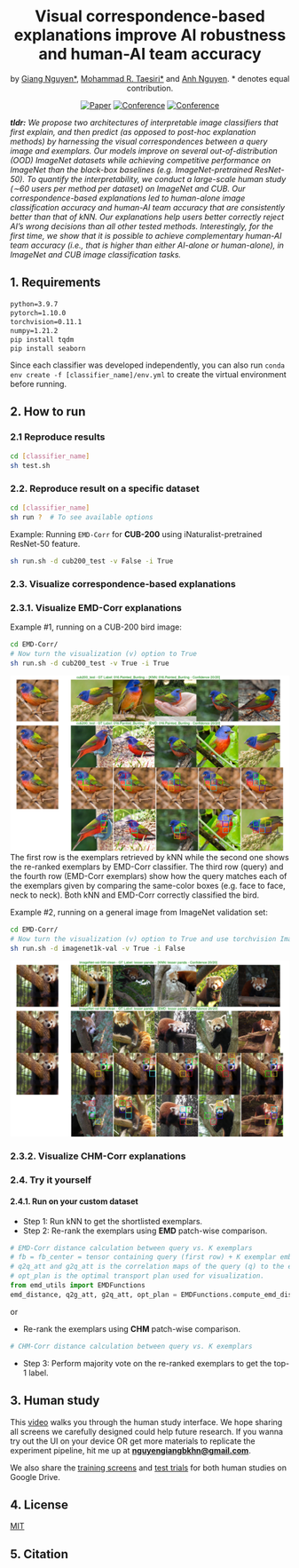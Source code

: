 <div align="center">    
 
# Visual correspondence-based explanations improve AI robustness and human-AI team accuracy 
by [Giang Nguyen*](https://giangnguyen2412.github.io/), [Mohammad R. Taesiri*](https://taesiri.com/) and [Anh Nguyen](https://anhnguyen.me/). * denotes equal contribution.

[![Paper](http://img.shields.io/badge/paper-arxiv.TBD-B31B1B.svg)]()
[![Conference](http://img.shields.io/badge/XAI4CV@CVPR-2022-4b44ce.svg)](https://xai4cv.github.io/workshop)
[![Conference](http://img.shields.io/badge/poster-4b44ce.svg)](https://www.dropbox.com/s/1neko0pjbexlsjf/p49.pdf?dl=0)
</div> 

_**tldr:** We propose two architectures of interpretable image classifiers that first explain, and then predict (as opposed to post-hoc explanation methods) by harnessing the visual correspondences between a query image and exemplars. 
Our models improve on several out-of-distribution (OOD) ImageNet datasets while achieving competitive performance on ImageNet than the black-box baselines (e.g. ImageNet-pretrained ResNet-50). 
To quantify the interpretability, we conduct a large-scale human study (∼60 users per method per dataset) on ImageNet and CUB. 
Our correspondence-based explanations led to human-alone image classification accuracy and human-AI team accuracy that are consistently better than that of kNN. 
Our explanations help users better correctly reject AI’s wrong decisions than all other tested methods. 
Interestingly, for the first time, we show that it is possible to achieve complementary human-AI team accuracy (i.e., that is higher than either AI-alone or human-alone), in ImageNet and CUB image classification tasks._   

## 1. Requirements
```
python=3.9.7
pytorch=1.10.0
torchvision=0.11.1
numpy=1.21.2
pip install tqdm
pip install seaborn
```
Since each classifier was developed independently, you can also run ```conda env create -f [classifier_name]/env.yml``` to create the virtual environment before running.

## 2. How to run
### 2.1 Reproduce results
```bash
cd [classifier_name]
sh test.sh
```
### 2.2. Reproduce result on a specific dataset
```bash
cd [classifier_name]
sh run ?  # To see available options
```
Example: Running ```EMD-Corr``` for **CUB-200** using iNaturalist-pretrained ResNet-50 feature.
```bash
sh run.sh -d cub200_test -v False -i True
```

### 2.3. Visualize correspondence-based explanations
### 2.3.1. Visualize EMD-Corr explanations
Example #1, running on a CUB-200 bird image:
```bash
cd EMD-Corr/
# Now turn the visualization (v) option to True
sh run.sh -d cub200_test -v True -i True
```
![](figs/Painted_Bunting_0004_16641.jpeg)
The first row is the exemplars retrieved by kNN while the second one shows the re-ranked exemplars by EMD-Corr classifier.
The third row (query) and the fourth row (EMD-Corr exemplars) show how the query matches each of the exemplars given by comparing the same-color boxes (e.g. face to face, neck to neck).
Both kNN and EMD-Corr correctly classified the bird.

Example #2, running on a general image from ImageNet validation set:
```bash
cd EMD-Corr/
# Now turn the visualization (v) option to True and use torchvision ImageNet-pretrained ResNet-50 feature
sh run.sh -d imagenet1k-val -v True -i False
```
![](figs/ILSVRC2012_val_00003158.jpeg)

### 2.3.2. Visualize CHM-Corr explanations

### 2.4. Try it yourself
#### 2.4.1. Run on your custom dataset
* Step 1: Run kNN to get the shortlisted exemplars. 
* Step 2: Re-rank the exemplars using **EMD** patch-wise comparison.
```python
# EMD-Corr distance calculation between query vs. K exemplars
# fb = fb_center = tensor containing query (first row) + K exemplar embeddings. e.g. 51x2048x7x7 where conv4_dim=2048x7x7.
# q2q_att and g2q_att is the correlation maps of the query (q) to the exemplars (g) or vice versa. 
# opt_plan is the optimal transport plan used for visualization.
from emd_utils import EMDFunctions
emd_distance, q2g_att, g2q_att, opt_plan = EMDFunctions.compute_emd_distance(K=50, fb_center, fb, use_uniform=False, num_patch=5)
```
or 
* Re-rank the exemplars using **CHM** patch-wise comparison.
```python
# CHM-Corr distance calculation between query vs. K exemplars
```
* Step 3: Perform majority vote on the re-ranked exemplars to get the top-1 label.

## 3. Human study
This [video](https://youtu.be/rJx-vGJBprw) walks you through the human study interface. We hope sharing all screens we carefully designed could help future research.
If you wanna try out the UI on your device OR get more materials to replicate the experiment pipeline, hit me up at **nguyengiangbkhn@gmail.com**.

We also share the [training screens](https://drive.google.com/drive/folders/1S0ipBx8H8JDM-tERImHVHFz-YDwE2gf6?usp=sharing) and [test trials](https://drive.google.com/drive/folders/1EWC3hgivx1SA0V2bL2toBnNZvtJWnoGu?usp=sharing) for both human studies on Google Drive.


## 4. License
[MIT](LICENSE)

## 5. Citation   
```

```   